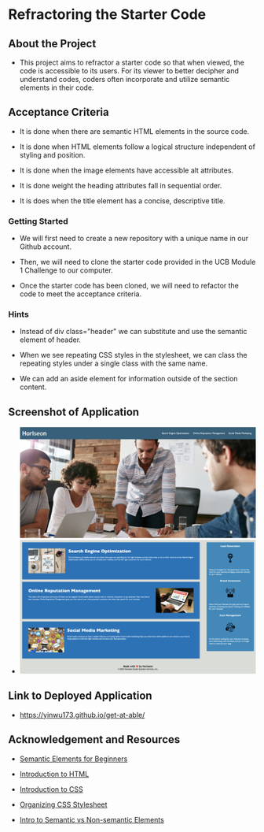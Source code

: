 # Refractoring the Starter Code

## About the Project

* This project aims to refractor a starter code so that when viewed, the code is accessible to its users. For its viewer to better decipher and understand codes, coders often incorporate and utilize semantic elements in their code.

## Acceptance Criteria

 * It is done when there are semantic HTML elements in the source code.

 * It is done when HTML elements follow a logical structure independent of styling and position.

 * It is done when the image elements have accessible alt attributes.

 * It is done weight the heading attributes fall in sequential order.

 * It is does when the title element has a concise, descriptive title.

### Getting Started

* We will first need to create a new repository with a unique name in our Github account.

* Then, we will need to clone the starter code provided in the UCB Module 1 Challenge to our computer.

* Once the starter code has been cloned, we will need to refactor the code to meet the acceptance criteria.

### Hints

* Instead of div class="header" we can substitute and use the semantic element of header.

* When we see repeating CSS styles in the stylesheet, we can class the repeating styles under a single class with the same name. 

* We can add an aside element for information outside of the section content.

## Screenshot of Application

* ![Screenshot](<Application Screenshot.png>)

## Link to Deployed Application 

* https://yinwu173.github.io/get-at-able/

## Acknowledgement and Resources

* [Semantic Elements for Beginners](https://www.w3schools.com/html/html5_semantic_elements.asp)

* [Introduction to HTML](https://developer.mozilla.org/en-US/docs/Learn/HTML/Introduction_to_HTML/Getting_started)

* [Introduction to CSS](https://developer.mozilla.org/en-US/docs/Learn/CSS/First_steps/Getting_started)

* [Organizing CSS Stylesheet](https://developer.mozilla.org/en-US/docs/Learn/CSS/Building_blocks/Organizing)

* [Intro to Semantic vs Non-semantic Elements](https://www.freecodecamp.org/news/semantic-html5-elements/)
